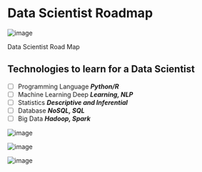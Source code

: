 

# Data Scientist Roadmap
![image](https://github.com/SharvinKumarArumugam/Roadmap_DataScientist/assets/93881528/f20697f9-ebdc-44f0-a43f-b473e2ac50c1)

Data Scientist Road Map

## Technologies to learn for a Data Scientist 

- [ ] Programming Language ***Python/R***
- [ ] Machine Learning Deep ***Learning, NLP*** 
- [ ] Statistics ***Descriptive and Inferential***
- [ ] Database ***NoSQL, SQL*** 
- [ ] Big Data ***Hadoop, Spark***

![image](https://github.com/SharvinKumarArumugam/Roadmap_DataScientist/assets/93881528/aafbb3e1-3a62-478d-8a7c-c33e9519124c)



![image](https://github.com/SharvinKumarArumugam/Roadmap_DataScientist/assets/93881528/caf5b9dc-a628-4407-a1f1-079fdf5902b4)

![image](https://github.com/SharvinKumarArumugam/Roadmap_DataScientist/assets/93881528/7f9be216-b1d7-4473-a4e1-f2e5bd078857)
